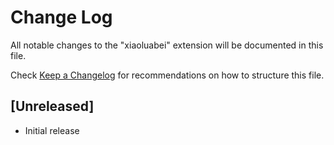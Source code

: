 # Change Log

All notable changes to the "xiaoluabei" extension will be documented in this file.

Check [Keep a Changelog](http://keepachangelog.com/) for recommendations on how to structure this file.

## [Unreleased]

- Initial release
